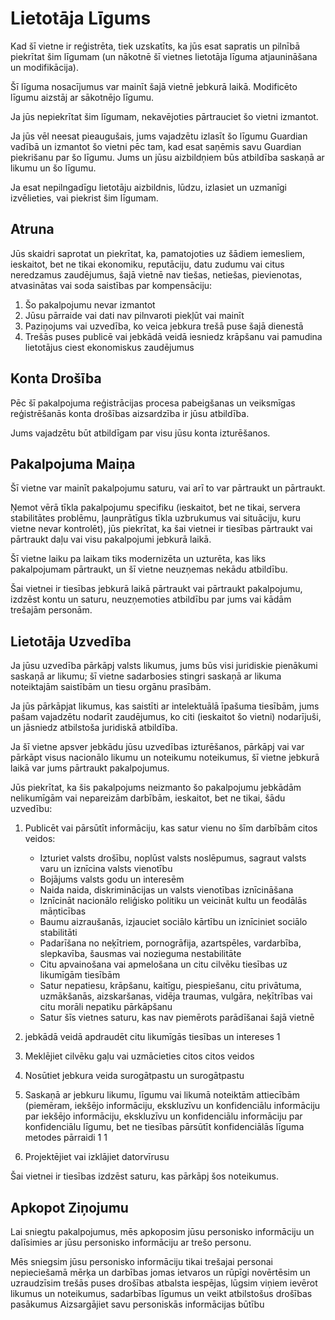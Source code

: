 # Lietotāja Līgums

Kad šī vietne ir reģistrēta, tiek uzskatīts, ka jūs esat sapratis un pilnībā piekrītat šim līgumam (un nākotnē šī vietnes lietotāja līguma atjaunināšana un modifikācija).

Šī līguma nosacījumus var mainīt šajā vietnē jebkurā laikā. Modificēto līgumu aizstāj ar sākotnējo līgumu.

Ja jūs nepiekrītat šim līgumam, nekavējoties pārtrauciet šo vietni izmantot.

Ja jūs vēl neesat pieaugušais, jums vajadzētu izlasīt šo līgumu Guardian vadībā un izmantot šo vietni pēc tam, kad esat saņēmis savu Guardian piekrišanu par šo līgumu. Jums un jūsu aizbildņiem būs atbildība saskaņā ar likumu un šo līgumu.

Ja esat nepilngadīgu lietotāju aizbildnis, lūdzu, izlasiet un uzmanīgi izvēlieties, vai piekrist šim līgumam.

## Atruna

Jūs skaidri saprotat un piekrītat, ka, pamatojoties uz šādiem iemesliem, ieskaitot, bet ne tikai ekonomiku, reputāciju, datu zudumu vai citus neredzamus zaudējumus, šajā vietnē nav tiešas, netiešas, pievienotas, atvasinātas vai soda saistības par kompensāciju:

1. Šo pakalpojumu nevar izmantot
1. Jūsu pārraide vai dati nav pilnvaroti piekļūt vai mainīt
1. Paziņojums vai uzvedība, ko veica jebkura trešā puse šajā dienestā
1. Trešās puses publicē vai jebkādā veidā iesniedz krāpšanu vai pamudina lietotājus ciest ekonomiskus zaudējumus

## Konta Drošība

Pēc šī pakalpojuma reģistrācijas procesa pabeigšanas un veiksmīgas reģistrēšanās konta drošības aizsardzība ir jūsu atbildība.

Jums vajadzētu būt atbildīgam par visu jūsu konta izturēšanos.

## Pakalpojuma Maiņa

Šī vietne var mainīt pakalpojumu saturu, vai arī to var pārtraukt un pārtraukt.

Ņemot vērā tīkla pakalpojumu specifiku (ieskaitot, bet ne tikai, servera stabilitātes problēmu, ļaunprātīgus tīkla uzbrukumus vai situāciju, kuru vietne nevar kontrolēt), jūs piekrītat, ka šai vietnei ir tiesības pārtraukt vai pārtraukt daļu vai visu pakalpojumi jebkurā laikā.

Šī vietne laiku pa laikam tiks modernizēta un uzturēta, kas liks pakalpojumam pārtraukt, un šī vietne neuzņemas nekādu atbildību.

Šai vietnei ir tiesības jebkurā laikā pārtraukt vai pārtraukt pakalpojumu, izdzēst kontu un saturu, neuzņemoties atbildību par jums vai kādām trešajām personām.

## Lietotāja Uzvedība

Ja jūsu uzvedība pārkāpj valsts likumus, jums būs visi juridiskie pienākumi saskaņā ar likumu; šī vietne sadarbosies stingri saskaņā ar likuma noteiktajām saistībām un tiesu orgānu prasībām.

Ja jūs pārkāpjat likumus, kas saistīti ar intelektuālā īpašuma tiesībām, jums pašam vajadzētu nodarīt zaudējumus, ko citi (ieskaitot šo vietni) nodarījuši, un jāsniedz atbilstoša juridiskā atbildība.

Ja šī vietne apsver jebkādu jūsu uzvedības izturēšanos, pārkāpj vai var pārkāpt visus nacionālo likumu un noteikumu noteikumus, šī vietne jebkurā laikā var jums pārtraukt pakalpojumus.

Jūs piekrītat, ka šis pakalpojums neizmanto šo pakalpojumu jebkādām nelikumīgām vai nepareizām darbībām, ieskaitot, bet ne tikai, šādu uzvedību:

1. Publicēt vai pārsūtīt informāciju, kas satur vienu no šīm darbībām citos veidos:

   * Izturiet valsts drošību, noplūst valsts noslēpumus, sagraut valsts varu un iznīcina valsts vienotību
   * Bojājums valsts godu un interesēm
   * Naida naida, diskriminācijas un valsts vienotības iznīcināšana
   * Iznīcināt nacionālo reliģisko politiku un veicināt kultu un feodālās māņticības
   * Baumu aizraušanās, izjauciet sociālo kārtību un iznīciniet sociālo stabilitāti
   * Padarīšana no neķītriem, pornogrāfija, azartspēles, vardarbība, slepkavība, šausmas vai nozieguma nestabilitāte
   * Citu apvainošana vai apmelošana un citu cilvēku tiesības uz likumīgām tiesībām
   * Satur nepatiesu, krāpšanu, kaitīgu, piespiešanu, citu privātuma, uzmākšanās, aizskaršanas, vidēja traumas, vulgāra, neķītrības vai citu morāli nepatiku pārkāpšanu
   * Satur šīs vietnes saturu, kas nav piemērots parādīšanai šajā vietnē

1. jebkādā veidā apdraudēt citu likumīgās tiesības un intereses
1
1. Meklējiet cilvēku gaļu vai uzmācieties citos citos veidos
1. Nosūtiet jebkura veida surogātpastu un surogātpastu
1. Saskaņā ar jebkuru likumu, līgumu vai likumā noteiktām attiecībām (piemēram, iekšējo informāciju, ekskluzīvu un konfidenciālu informāciju par iekšējo informāciju, ekskluzīvu un konfidenciālu informāciju par konfidenciālu līgumu, bet ne tiesības pārsūtīt konfidenciālās līguma metodes pārraidi
1
1
1. Projektējiet vai izklājiet datorvīrusu

Šai vietnei ir tiesības izdzēst saturu, kas pārkāpj šos noteikumus.

## Apkopot Ziņojumu

Lai sniegtu pakalpojumus, mēs apkoposim jūsu personisko informāciju un dalīsimies ar jūsu personisko informāciju ar trešo personu.

Mēs sniegsim jūsu personisko informāciju tikai trešajai personai nepieciešamā mērķa un darbības jomas ietvaros un rūpīgi novērtēsim un uzraudzīsim trešās puses drošības atbalsta iespējas, lūgsim viņiem ievērot likumus un noteikumus, sadarbības līgumus un veikt atbilstošus drošības pasākumus Aizsargājiet savu personiskās informācijas būtību